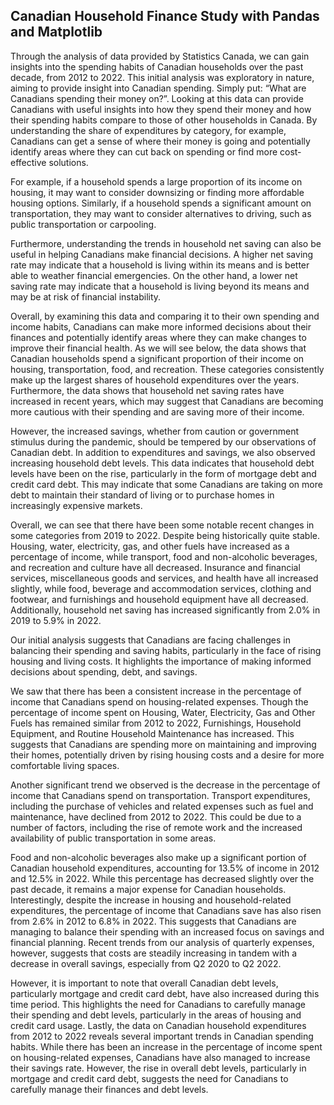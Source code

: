 Canadian Household Finance Study with Pandas and Matplotlib
----------


Through the analysis of data provided by Statistics Canada, we can gain insights into the spending habits of Canadian households over the past decade, from 2012 to 2022. This initial analysis was exploratory in nature, aiming to provide insight into Canadian spending. Simply put: “What are Canadians spending their money on?”. Looking at this data can provide Canadians with useful insights into how they spend their money and how their spending habits compare to those of other households in Canada. By understanding the share of expenditures by category, for example, Canadians can get a sense of where their money is going and potentially identify areas where they can cut back on spending or find more cost-effective solutions.

For example, if a household spends a large proportion of its income on housing, it may want to consider downsizing or finding more affordable housing options. Similarly, if a household spends a significant amount on transportation, they may want to consider alternatives to driving, such as public transportation or carpooling.

Furthermore, understanding the trends in household net saving can also be useful in helping Canadians make financial decisions. A higher net saving rate may indicate that a household is living within its means and is better able to weather financial emergencies. On the other hand, a lower net saving rate may indicate that a household is living beyond its means and may be at risk of financial instability.

Overall, by examining this data and comparing it to their own spending and income habits, Canadians can make more informed decisions about their finances and potentially identify areas where they can make changes to improve their financial health. As we will see below, the data shows that Canadian households spend a significant proportion of their income on housing, transportation, food, and recreation. These categories consistently make up the largest shares of household expenditures over the years. Furthermore, the data shows that household net saving rates have increased in recent years, which may suggest that Canadians are becoming more cautious with their spending and are saving more of their income.

However, the increased savings, whether from caution or government stimulus during the pandemic, should be tempered by our observations of Canadian debt. In addition to expenditures and savings, we also observed increasing household debt levels. This data indicates that household debt levels have been on the rise, particularly in the form of mortgage debt and credit card debt. This may indicate that some Canadians are taking on more debt to maintain their standard of living or to purchase homes in increasingly expensive markets.

Overall, we can see that there have been some notable recent changes in some categories from 2019 to 2022. Despite being historically quite stable. Housing, water, electricity, gas, and other fuels have increased as a percentage of income, while transport, food and non-alcoholic beverages, and recreation and culture have all decreased. Insurance and financial services, miscellaneous goods and services, and health have all increased slightly, while food, beverage and accommodation services, clothing and footwear, and furnishings and household equipment have all decreased. Additionally, household net saving has increased significantly from 2.0% in 2019 to 5.9% in 2022.

Our initial analysis suggests that Canadians are facing challenges in balancing their spending and saving habits, particularly in the face of rising housing and living costs. It highlights the importance of making informed decisions about spending, debt, and savings.

We saw that there has been a consistent increase in the percentage of income that Canadians spend on housing-related expenses. Though the percentage of income spent on Housing, Water, Electricity, Gas and Other Fuels has remained similar from 2012 to 2022, Furnishings, Household Equipment, and Routine Household Maintenance has increased. This suggests that Canadians are spending more on maintaining and improving their homes, potentially driven by rising housing costs and a desire for more comfortable living spaces.

Another significant trend we observed is the decrease in the percentage of income that Canadians spend on transportation. Transport expenditures, including the purchase of vehicles and related expenses such as fuel and maintenance, have declined from 2012 to 2022. This could be due to a number of factors, including the rise of remote work and the increased availability of public transportation in some areas.

Food and non-alcoholic beverages also make up a significant portion of Canadian household expenditures, accounting for 13.5% of income in 2012 and 12.5% in 2022. While this percentage has decreased slightly over the past decade, it remains a major expense for Canadian households. Interestingly, despite the increase in housing and household-related expenditures, the percentage of income that Canadians save has also risen from 2.6% in 2012 to 6.8% in 2022. This suggests that Canadians are managing to balance their spending with an increased focus on savings and financial planning. Recent trends from our analysis of quarterly expenses, however, suggests that costs are steadily increasing in tandem with a decrease in overall savings, especially from Q2 2020 to Q2 2022.

However, it is important to note that overall Canadian debt levels, particularly mortgage and credit card debt, have also increased during this time period. This highlights the need for Canadians to carefully manage their spending and debt levels, particularly in the areas of housing and credit card usage. Lastly, the data on Canadian household expenditures from 2012 to 2022 reveals several important trends in Canadian spending habits. While there has been an increase in the percentage of income spent on housing-related expenses, Canadians have also managed to increase their savings rate. However, the rise in overall debt levels, particularly in mortgage and credit card debt, suggests the need for Canadians to carefully manage their finances and debt levels.
